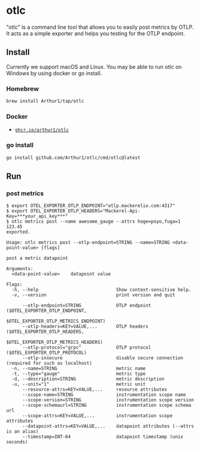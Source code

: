 # otlc

"otlc" is a command line tool that allows you to easily post metrics by OTLP. It acts as a simple exporter and helps you testing for the OTLP endpoint.

## Install

Currently we support macOS and Linux. You may be able to run otlc on Windows by using docker or go install.

### Homebrew

```sh
brew install Arthur1/tap/otlc
```

### Docker

- [`ghcr.io/arthur1/otlc`](https://github.com/Arthur1/otlc/pkgs/container/otlc)

### go install

```sh
go install github.com/Arthur1/otlc/cmd/otlc@latest
```

## Run

### post metrics

```console
$ export OTEL_EXPORTER_OTLP_ENDPOINT="otlp.mackerelio.com:4317"
$ export OTEL_EXPORTER_OTLP_HEADERS="Mackerel-Api-Key=***your_api_key***"
$ otlc metrics post --name awesome_gauge --attrs hoge=poyo,fuga=1 123.45
exported.
```

```
Usage: otlc metrics post --otlp-endpoint=STRING --name=STRING <data-point-value> [flags]

post a metric datapoint

Arguments:
  <data-point-value>    datapoint value

Flags:
  -h, --help                             Show context-sensitive help.
  -v, --version                          print version and quit

      --otlp-endpoint=STRING             OTLP endpoint ($OTEL_EXPORTER_OTLP_ENDPOINT,
                                         $OTEL_EXPORTER_OTLP_METRICS_ENDPOINT)
      --otlp-headers=KEY=VALUE,...       OTLP headers ($OTEL_EXPORTER_OTLP_HEADERS,
                                         $OTEL_EXPORTER_OTLP_METRICS_HEADERS)
      --otlp-protocol="grpc"             OTLP protocol ($OTEL_EXPORTER_OTLP_PROTOCOL)
      --otlp-insecure                    disable secure connection (required for such as localhost)
  -n, --name=STRING                      metric name
  -t, --type="gauge"                     metric type
  -d, --description=STRING               metric description
  -u, --unit="1"                         metric unit
      --resource-attrs=KEY=VALUE,...     resource attributes
      --scope-name=STRING                instrumentation scope name
      --scope-version=STRING             instrumentation scope version
      --scope-schemaurl=STRING           instrumentation scope schema url
      --scope-attrs=KEY=VALUE,...        instrumentation scope attributes
      --datapoint-attrs=KEY=VALUE,...    datapoint attributes (--attrs is an alias)
      --timestamp=INT-64                 datapoint timestamp (unix seconds)
```

